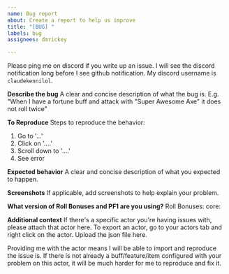 ```yaml
---
name: Bug report
about: Create a report to help us improve
title: "[BUG] "
labels: bug
assignees: dmrickey

---
```


Please ping me on discord if you write up an issue. I will see the discord notification long before I see github notification. My discord username is `claudekennilol`.

**Describe the bug**
A clear and concise description of what the bug is.
E.g. "When I have a fortune buff and attack with "Super Awesome Axe" it does not roll twice"

**To Reproduce**
Steps to reproduce the behavior:
1. Go to '...'
2. Click on '....'
3. Scroll down to '....'
4. See error

**Expected behavior**
A clear and concise description of what you expected to happen.

**Screenshots**
If applicable, add screenshots to help explain your problem.

**What version of Roll Bonuses and PF1 are you using?**
Roll Bonuses:
core:

**Additional context**
If there's a specific actor you're having issues with, please attach that actor here. To export an actor, go to your actors tab and right click on the actor. Upload the json file here.

Providing me with the actor means I will be able to import and reproduce the issue is. If there is not already a buff/feature/item configured with your problem on this actor, it will be much harder for me to reproduce and fix it.
